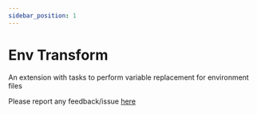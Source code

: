 ```yaml
---
sidebar_position: 1
---
```


# Env Transform

An extension with tasks to perform variable replacement for environment files

Please report any feedback/issue [here](https://github.com/joachimdalen/azdevops-git-guard)

